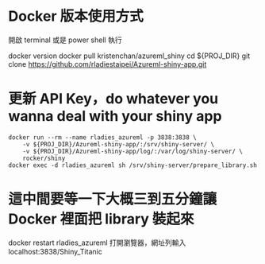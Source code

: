 # Docker 版本使用方式

開啟 terminal 或是 power shell 執行

docker version
docker pull kristenchan/azureml_shiny
cd ${PROJ_DIR}
git clone https://github.com/rladiestaipei/Azureml-shiny-app.git

# 更新 API Key，do whatever you wanna deal with your shiny app

```
docker run --rm --name rladies_azureml -p 3838:3838 \
    -v ${PROJ_DIR}/Azureml-shiny-app/:/srv/shiny-server/ \
    -v ${PROJ_DIR}/Azureml-shiny-app/log/:/var/log/shiny-server/ \
    rocker/shiny
docker exec -d rladies_azureml sh /srv/shiny-server/prepare_library.sh
```

# 這中間要等一下大概三到五分鐘讓 Docker 裡面把 library 裝起來

docker restart rladies_azureml
打開瀏覽器，網址列輸入 localhost:3838/Shiny_Titanic
